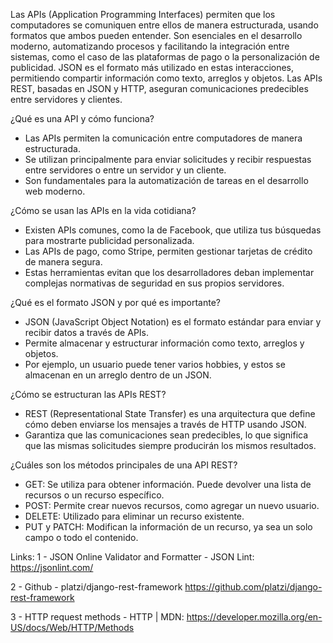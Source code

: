 Las APIs (Application Programming Interfaces) permiten que los computadores se comuniquen entre ellos de manera estructurada, usando formatos que ambos pueden entender. Son esenciales en el desarrollo moderno, automatizando procesos y facilitando la integración entre sistemas, como el caso de las plataformas de pago o la personalización de publicidad. JSON es el formato más utilizado en estas interacciones, permitiendo compartir información como texto, arreglos y objetos. Las APIs REST, basadas en JSON y HTTP, aseguran comunicaciones predecibles entre servidores y clientes.


¿Qué es una API y cómo funciona?
- Las APIs permiten la comunicación entre computadores de manera estructurada.
- Se utilizan principalmente para enviar solicitudes y recibir respuestas entre servidores o entre un servidor y un cliente.
- Son fundamentales para la automatización de tareas en el desarrollo web moderno.


¿Cómo se usan las APIs en la vida cotidiana?
- Existen APIs comunes, como la de Facebook, que utiliza tus búsquedas para mostrarte publicidad personalizada.
- Las APIs de pago, como Stripe, permiten gestionar tarjetas de crédito de manera segura.
- Estas herramientas evitan que los desarrolladores deban implementar complejas normativas de seguridad en sus propios servidores.


¿Qué es el formato JSON y por qué es importante?
- JSON (JavaScript Object Notation) es el formato estándar para enviar y recibir datos a través de APIs.
- Permite almacenar y estructurar información como texto, arreglos y objetos.
- Por ejemplo, un usuario puede tener varios hobbies, y estos se almacenan en un arreglo dentro de un JSON.


¿Cómo se estructuran las APIs REST?
- REST (Representational State Transfer) es una arquitectura que define cómo deben enviarse los mensajes a través de HTTP usando JSON.
- Garantiza que las comunicaciones sean predecibles, lo que significa que las mismas solicitudes siempre producirán los mismos resultados.


¿Cuáles son los métodos principales de una API REST?
- GET: Se utiliza para obtener información. Puede devolver una lista de recursos o un recurso específico.
- POST: Permite crear nuevos recursos, como agregar un nuevo usuario.
- DELETE: Utilizado para eliminar un recurso existente.
- PUT y PATCH: Modifican la información de un recurso, ya sea un solo campo o todo el contenido.


Links:
1 - JSON Online Validator and Formatter - JSON Lint:
https://jsonlint.com/

2 - Github - platzi/django-rest-framework
https://github.com/platzi/django-rest-framework

3 - HTTP request methods - HTTP | MDN:
https://developer.mozilla.org/en-US/docs/Web/HTTP/Methods